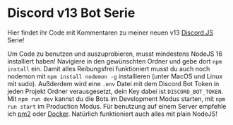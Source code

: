 # Discord v13 Bot Serie

Hier findet ihr Code mit Kommentaren zu meiner neuen v13 [Discord.JS](https://discord.js.org) Serie!

Um Code zu benutzen und auszuprobieren, musst mindestens NodeJS 16 installiert haben! Navigiere in den gewünschten Ordner und gebe dort `npm install` ein. Damit alles Reibungsfrei funktioniert musst du auch noch nodemon mit `npm install nodemon -g` installieren (unter MacOS und Linux mit sudo). Außderdem wird eine `.env` Datei mit dem Discord Bot Token in jeden Projekt Ordner verausgesetzt, dein Key dabei ist `DISCORD_BOT_TOKEN`. Mit `npm run dev` kannst du die Bots im Development Modus starten, mit `npm run start` im Production Modus. Für benutzung auf einem Server empfehle ich [pm2](https://pm2.keymetrics.io/) oder [Docker](https://www.docker.com/). Natürlich funktioniert auch alles mit plain NodeJS!
